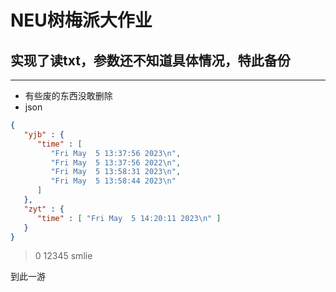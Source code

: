 # NEU树梅派大作业
## 实现了读txt，参数还不知道具体情况，特此备份
--------
* 有些废的东西没敢删除
* json
```json
{
   "yjb" : {
      "time" : [
         "Fri May  5 13:37:56 2023\n",
         "Fri May  5 13:37:56 2022\n",
         "Fri May  5 13:58:31 2023\n",
         "Fri May  5 13:58:44 2023\n"
      ]
   },
   "zyt" : {
      "time" : [ "Fri May  5 14:20:11 2023\n" ]
   }
}
```
> 0 12345 smlie

到此一游
